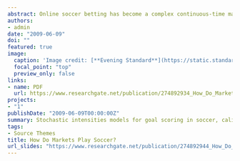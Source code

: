 ```yaml
---
abstract: Online soccer betting has become a complex continuous-time market. Hence, the need for continuous time and sophisticated models is obvious as the original simple Poisson model of Maher is not able to reproduce the prices and dynamics that we observe in the market. In order to price bets more accurately, Dixon and Robinson proposed some modulated Poisson processes for goals. Nevertheless, as there are few closed-form for most liquid bets, they chose to calibrate their model historically. We generalize their models and describe a procedure to calibrate the prices implicitely from a set of basic bets prices. Our main result is the expressions of prices of correct score bets in this model.
authors:
- admin
date: "2009-06-09"
doi: ""
featured: true
image:
  caption: 'Image credit: [**Evening Standard**](https://static.standard.co.uk/s3fs-public/thumbnails/image/2020/05/21/11/manchester-united-chelsea-2008-champions-league-final.jpg)'
  focal_point: "top"
  preview_only: false
links:
- name: PDF
  url: https://www.researchgate.net/publication/274892934_How_Do_Markets_Play_Soccer
projects:
- "1"
publishDate: "2009-06-09T00:00:00Z"
summary: Stochastic intensities models for goal scoring in soccer, calibrated on market data.
tags:
- Source Themes
title: How Do Markets Play Soccer?
url_slides: "https://www.researchgate.net/publication/274892944_How_Do_Markets_Play_Soccer"
---
```


